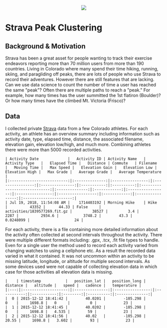 

<div style="text-align:center"><img src="./images/IMG_1553.jpeg" /></div>

# Strava Peak Clustering

## Background & Motivation

Strava has been a great asset for people wanting to track their exercise endeavors reporting more than 70 million users from more than 190 countries. Living in Colorado where many spend their time hiking, running, skiing, and paragliding off peaks, there are lots of people who use Strava to record their adventures. However there are still features that are lacking. Can we use data science to count the number of time a user has reached the same "peak"? Often there are multiple paths to reach a "peak." For example, how many times has the user summitted the 1st flatiron (Boulder)?  Or how many times have the climbed Mt. Victoria (Frisco)?

## Data

I collected private [Strava](https://www.strava.com/) data from a few Colorado athletes.  For each activity, an athlete has an overview summary including information such as activity date, type, elapsed time, distance, the associated filename, elevation gain, elevation low/high, and much more. Combining athletes there were more than 5000 recorded activities. 

    | Activity Date             |   Activity ID | Activity Name   | Activity Type   |   Elapsed Time |   Distance | Commute   | Filename                     |   Moving Time |   Max Speed |   Elevation Gain |   Elevation Low |   Elevation High |   Max Grade |   Average Grade |   Average Temperature |
    |:--------------------------:|:--------------:|:----------------:|:----------------:|:---------------:|:-----------:|:----------:|:-----------------------------:|:--------------:|:------------:|:-----------------:|:----------------:|:-----------------:|:------------:|:----------------:|:----------------------:|
    | Jul 19, 2018, 11:54:08 AM |    1714403192 | Morning Hike    | Hike            |          43352 |      44.33 | False     | activities/1839577269.fit.gz |         38527 |         3.4 |             2287 |          2934.6 |           3748.2 |        43.3 |       0.0248099 |                    24 |

For each activity, there is a file containing more detailed information about the activity often collected at second intervals throughout the activity. There were multiple different formats including: .gpx, .tcx, .fit file types to handle.  Even for a single user the method used to record each activity varied from changing watches to using a cellphone etc. As a result the recorded data varied in what it contained.  It was not uncommon within an activity to be missing latitude, longitude, or altitude for multiple second intervals.  As some devices used were not capable of collecting elevation data in which case for those activities all elevation data is missing. 


    |    | timestamp           |   position_lat |   position_long |   distance |   altitude |   speed |   cadence |   temperature |
    |:---:|:--------------------:|:---------------:|:----------------:|:-----------:|:-----------:|:--------:|:----------:|:--------------:|
    |  0 | 2015-12-12 18:41:42 |        40.0201 |        -105.298 |       0    |     1698.8 |   0     |         0 |            23 |
    |  1 | 2015-12-12 18:41:45 |        40.0202 |        -105.298 |       0    |     1698.8 |   4.535 |        59 |            23 |
    |  2 | 2015-12-12 18:41:56 |        40.02   |        -105.298 |      20.55 |     1698.8 |   3.602 |        93 |            23 |
